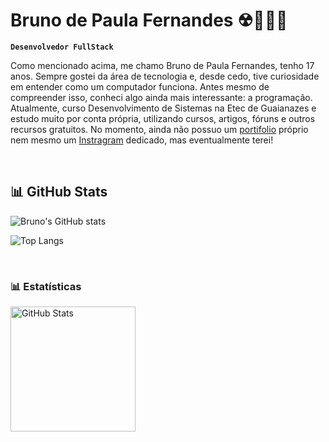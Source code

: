 # Bruno de Paula Fernandes ☢🧑🏽‍🎓

**`Desenvolvedor FullStack`**

Como mencionado acima, me chamo Bruno de Paula Fernandes, tenho 17 anos. Sempre gostei da área de tecnologia e, desde cedo, tive curiosidade em entender como um computador funciona. Antes mesmo de compreender isso, conheci algo ainda mais interessante: a programação. Atualmente, curso Desenvolvimento de Sistemas na Etec de Guaianazes e estudo muito por conta própria, utilizando cursos, artigos, fóruns e outros recursos gratuitos. No momento, ainda não possuo um [portifolio](/) próprio nem mesmo um [Instragram](/) dedicado, mas eventualmente terei!

<br/>

## 📊 GitHub Stats

![Bruno's GitHub stats](https://github-readme-stats.vercel.app/api?username=Bruno-D-Fernandes&show_icons=true&theme=swift)

![Top Langs](https://github-readme-stats.vercel.app/api/top-langs/?username=Bruno-D-Fernandes&layout=compact&theme=swift)

<br>


### 📊 Estatísticas

<p>
  <img 
    align="left" 
    alt="GitHub Stats" 
    height="200" 
    style="padding-right: 10px;" 
    src="https://github-readme-stats.vercel.app/api?username=Bruno-D-Fernandes&show_icons=true&theme=tokyonight&include_all_commits=true&locale=pt-br" 
  />
</p>
